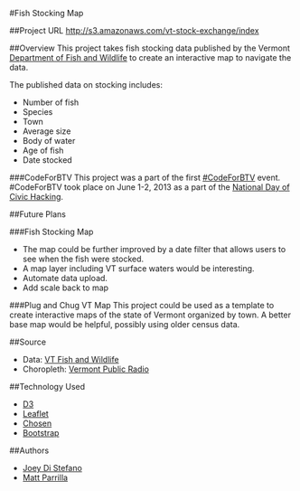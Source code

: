#Fish Stocking Map

##Project URL
http://s3.amazonaws.com/vt-stock-exchange/index

##Overview
This project takes fish stocking data published by the Vermont [Department of Fish and Wildlife](http://vtfishandwildlife.com) to create an interactive map to navigate the data.

The published data on stocking includes:

- Number of fish
- Species
- Town
- Average size
- Body of water
- Age of fish
- Date stocked

##\#CodeForBTV
This project was a part of the first [\#CodeForBTV](http://codeforbtv.org/) event. \#CodeForBTV took place on June 1-2, 2013 as a part of the [National Day of Civic Hacking](http://hackforchange.org/).

##Future Plans

###Fish Stocking Map

- The map could be further improved by a date filter that allows users to see when the fish were stocked.
- A map layer including VT surface waters would be interesting.
- Automate data upload.
- Add scale back to map

###Plug and Chug VT Map
This project could be used as a template to create interactive maps of the state of Vermont organized by town. A better base map would be helpful, possibly using older census data.

##Source
- Data: [VT Fish and Wildlife](http://www.anr.state.vt.us/fwd/stockingschedule.aspx)
- Choropleth: [Vermont Public Radio](http://www.vpr.net)

##Technology Used

- [D3](http://d3js.org)
- [Leaflet](http://leafletjs.com)
- [Chosen](http://harvesthq.github.io/chosen/)
- [Bootstrap](http://twitter.github.io/bootstrap/)

##Authors

- [Joey Di Stefano](http://www.github.com/joeydi)
- [Matt Parrilla](http://www.github.com/mattparrilla)
